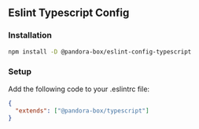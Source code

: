 ## Eslint Typescript Config

### Installation
```bash
npm install -D @pandora-box/eslint-config-typescript
```

### Setup
Add the following code to your .eslintrc file:
```json
{
  "extends": ["@pandora-box/typescript"]
}
```
